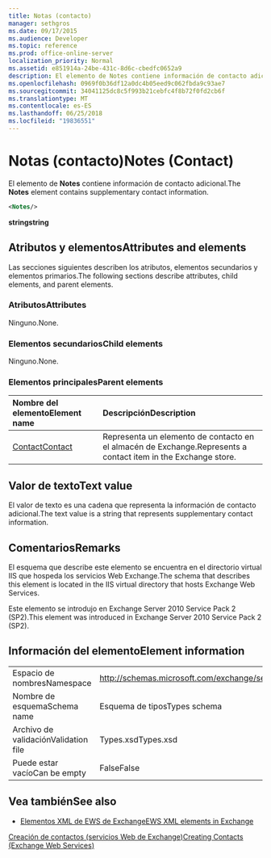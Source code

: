 ```yaml
---
title: Notas (contacto)
manager: sethgros
ms.date: 09/17/2015
ms.audience: Developer
ms.topic: reference
ms.prod: office-online-server
localization_priority: Normal
ms.assetid: e851914a-24be-431c-8d6c-cbedfc0652a9
description: El elemento de Notes contiene información de contacto adicional.
ms.openlocfilehash: 0969f0b36df12a0dc4b05eed9c062fbda9c93ae7
ms.sourcegitcommit: 34041125dc8c5f993b21cebfc4f8b72f0fd2cb6f
ms.translationtype: MT
ms.contentlocale: es-ES
ms.lasthandoff: 06/25/2018
ms.locfileid: "19836551"
---
```

# <a name="notes-contact"></a><span data-ttu-id="ed61e-103">Notas (contacto)</span><span class="sxs-lookup"><span data-stu-id="ed61e-103">Notes (Contact)</span></span>

<span data-ttu-id="ed61e-104">El elemento de **Notes** contiene información de contacto adicional.</span><span class="sxs-lookup"><span data-stu-id="ed61e-104">The **Notes** element contains supplementary contact information.</span></span> 
  
```XML
<Notes/>
```

 <span data-ttu-id="ed61e-105">**string**</span><span class="sxs-lookup"><span data-stu-id="ed61e-105">**string**</span></span>
## <a name="attributes-and-elements"></a><span data-ttu-id="ed61e-106">Atributos y elementos</span><span class="sxs-lookup"><span data-stu-id="ed61e-106">Attributes and elements</span></span>

<span data-ttu-id="ed61e-107">Las secciones siguientes describen los atributos, elementos secundarios y elementos primarios.</span><span class="sxs-lookup"><span data-stu-id="ed61e-107">The following sections describe attributes, child elements, and parent elements.</span></span>
  
### <a name="attributes"></a><span data-ttu-id="ed61e-108">Atributos</span><span class="sxs-lookup"><span data-stu-id="ed61e-108">Attributes</span></span>

<span data-ttu-id="ed61e-109">Ninguno.</span><span class="sxs-lookup"><span data-stu-id="ed61e-109">None.</span></span>
  
### <a name="child-elements"></a><span data-ttu-id="ed61e-110">Elementos secundarios</span><span class="sxs-lookup"><span data-stu-id="ed61e-110">Child elements</span></span>

<span data-ttu-id="ed61e-111">Ninguno.</span><span class="sxs-lookup"><span data-stu-id="ed61e-111">None.</span></span>
  
### <a name="parent-elements"></a><span data-ttu-id="ed61e-112">Elementos principales</span><span class="sxs-lookup"><span data-stu-id="ed61e-112">Parent elements</span></span>

|<span data-ttu-id="ed61e-113">**Nombre del elemento**</span><span class="sxs-lookup"><span data-stu-id="ed61e-113">**Element name**</span></span>|<span data-ttu-id="ed61e-114">**Descripción**</span><span class="sxs-lookup"><span data-stu-id="ed61e-114">**Description**</span></span>|
|:-----|:-----|
|[<span data-ttu-id="ed61e-115">Contact</span><span class="sxs-lookup"><span data-stu-id="ed61e-115">Contact</span></span>](contact.md) <br/> |<span data-ttu-id="ed61e-116">Representa un elemento de contacto en el almacén de Exchange.</span><span class="sxs-lookup"><span data-stu-id="ed61e-116">Represents a contact item in the Exchange store.</span></span>  <br/> |
   
## <a name="text-value"></a><span data-ttu-id="ed61e-117">Valor de texto</span><span class="sxs-lookup"><span data-stu-id="ed61e-117">Text value</span></span>

<span data-ttu-id="ed61e-118">El valor de texto es una cadena que representa la información de contacto adicional.</span><span class="sxs-lookup"><span data-stu-id="ed61e-118">The text value is a string that represents supplementary contact information.</span></span>
  
## <a name="remarks"></a><span data-ttu-id="ed61e-119">Comentarios</span><span class="sxs-lookup"><span data-stu-id="ed61e-119">Remarks</span></span>

<span data-ttu-id="ed61e-120">El esquema que describe este elemento se encuentra en el directorio virtual IIS que hospeda los servicios Web Exchange.</span><span class="sxs-lookup"><span data-stu-id="ed61e-120">The schema that describes this element is located in the IIS virtual directory that hosts Exchange Web Services.</span></span>
  
<span data-ttu-id="ed61e-121">Este elemento se introdujo en Exchange Server 2010 Service Pack 2 (SP2).</span><span class="sxs-lookup"><span data-stu-id="ed61e-121">This element was introduced in Exchange Server 2010 Service Pack 2 (SP2).</span></span>
  
## <a name="element-information"></a><span data-ttu-id="ed61e-122">Información del elemento</span><span class="sxs-lookup"><span data-stu-id="ed61e-122">Element information</span></span>

|||
|:-----|:-----|
|<span data-ttu-id="ed61e-123">Espacio de nombres</span><span class="sxs-lookup"><span data-stu-id="ed61e-123">Namespace</span></span>  <br/> |http://schemas.microsoft.com/exchange/services/2006/types  <br/> |
|<span data-ttu-id="ed61e-124">Nombre de esquema</span><span class="sxs-lookup"><span data-stu-id="ed61e-124">Schema name</span></span>  <br/> |<span data-ttu-id="ed61e-125">Esquema de tipos</span><span class="sxs-lookup"><span data-stu-id="ed61e-125">Types schema</span></span>  <br/> |
|<span data-ttu-id="ed61e-126">Archivo de validación</span><span class="sxs-lookup"><span data-stu-id="ed61e-126">Validation file</span></span>  <br/> |<span data-ttu-id="ed61e-127">Types.xsd</span><span class="sxs-lookup"><span data-stu-id="ed61e-127">Types.xsd</span></span>  <br/> |
|<span data-ttu-id="ed61e-128">Puede estar vacío</span><span class="sxs-lookup"><span data-stu-id="ed61e-128">Can be empty</span></span>  <br/> |<span data-ttu-id="ed61e-129">False</span><span class="sxs-lookup"><span data-stu-id="ed61e-129">False</span></span>  <br/> |
   
## <a name="see-also"></a><span data-ttu-id="ed61e-130">Vea también</span><span class="sxs-lookup"><span data-stu-id="ed61e-130">See also</span></span>



- [<span data-ttu-id="ed61e-131">Elementos XML de EWS de Exchange</span><span class="sxs-lookup"><span data-stu-id="ed61e-131">EWS XML elements in Exchange</span></span>](ews-xml-elements-in-exchange.md)


[<span data-ttu-id="ed61e-132">Creación de contactos (servicios Web de Exchange)</span><span class="sxs-lookup"><span data-stu-id="ed61e-132">Creating Contacts (Exchange Web Services)</span></span>](http://msdn.microsoft.com/library/4845917e-70d1-481c-bbd7-011ec6571789%28Office.15%29.aspx)

